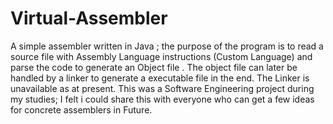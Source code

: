 # Virtual-Assembler
A simple assembler written in Java ; the purpose of the program is to read a source file with Assembly Language instructions (Custom Language) and parse the code to generate an Object file . The object file can later be handled by a linker to generate a executable file in the end. The Linker is unavailable as at present. This was a Software Engineering project during my studies; I felt i could share this with everyone who can get a few ideas for concrete assemblers in Future.   
